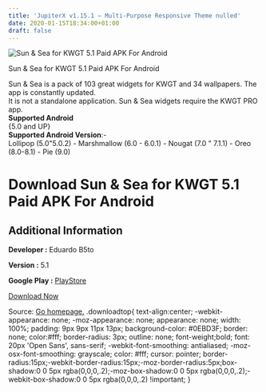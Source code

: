 ```yaml
---
title: 'JupiterX v1.15.1 – Multi-Purpose Responsive Theme nulled'
date: 2020-01-15T18:34:00+01:00
draft: false
---
```


![Sun & Sea for KWGT 5.1 Paid APK For Android](https://i1.wp.com/apkhome.net/wp-content/uploads/2020/01/Sun-Sea-for-KWGT-5.1-Paid.png "Sun & Sea for KWGT 5.1 Paid APK For Android")

  

Sun & Sea for KWGT 5.1 Paid APK For Android

Sun & Sea is a pack of 103 great widgets for KWGT and 34 wallpapers. The app is constantly updated.  
It is not a standalone application. Sun & Sea widgets require the KWGT PRO app.  
**Supported Android**  
{5.0 and UP}  
**Supported Android Version**:-  
Lollipop (5.0"5.0.2) - Marshmallow (6.0 - 6.0.1) - Nougat (7.0 " 7.1.1) - Oreo (8.0-8.1) - Pie (9.0)

Download Sun & Sea for KWGT 5.1 Paid APK For Android
====================================================

Additional Information
----------------------

**Developer :** Eduardo B5to

**Version :** 5.1

**Google Play :** [PlayStore](https://play.google.com/store/apps/details?id=sunseaforkwgt.kustom.pack)

  

[Download Now](https://store4app.co/post/sun-amp-sea-for-kwgt-5-1-paid-apk-for-android_1579110109)

  
Source: [Go homepage.](https://store4app.co/post/sun-amp-sea-for-kwgt-5-1-paid-apk-for-android_1579110109) .downloadtop{ text-align:center; -webkit-appearance: none; -moz-appearance: none; appearance: none; width: 100%; padding: 9px 9px 11px 13px; background-color: #0EBD3F; border: none; color:#fff; border-radius: 3px; outline: none; font-weight;bold; font: 20px 'Open Sans', sans-serif; -webkit-font-smoothing: antialiased; -moz-osx-font-smoothing: grayscale; color: #fff; cursor: pointer; border-radius:15px;-webkit-border-radius:15px;-moz-border-radius:5px;box-shadow:0 0 5px rgba(0,0,0,.2);-moz-box-shadow:0 0 5px rgba(0,0,0,.2);-webkit-box-shadow:0 0 5px rgba(0,0,0,.2) !important; }